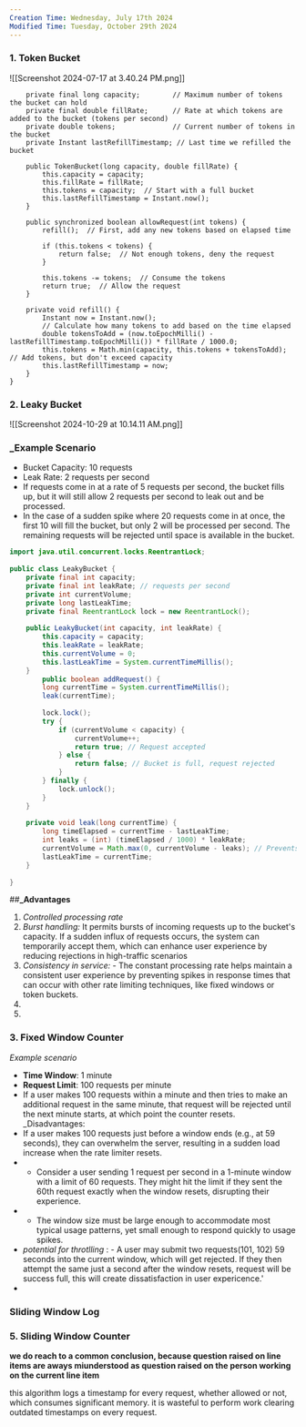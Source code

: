 ```yaml
---
Creation Time: Wednesday, July 17th 2024
Modified Time: Tuesday, October 29th 2024
---
```


### 1. Token Bucket
![[Screenshot 2024-07-17 at 3.40.24 PM.png]]

```public class TokenBucket {
    private final long capacity;        // Maximum number of tokens the bucket can hold
    private final double fillRate;      // Rate at which tokens are added to the bucket (tokens per second)
    private double tokens;              // Current number of tokens in the bucket
    private Instant lastRefillTimestamp; // Last time we refilled the bucket

    public TokenBucket(long capacity, double fillRate) {
        this.capacity = capacity;
        this.fillRate = fillRate;
        this.tokens = capacity;  // Start with a full bucket
        this.lastRefillTimestamp = Instant.now();
    }

    public synchronized boolean allowRequest(int tokens) {
        refill();  // First, add any new tokens based on elapsed time

        if (this.tokens < tokens) {
            return false;  // Not enough tokens, deny the request
        }

        this.tokens -= tokens;  // Consume the tokens
        return true;  // Allow the request
    }

    private void refill() {
        Instant now = Instant.now();
        // Calculate how many tokens to add based on the time elapsed
        double tokensToAdd = (now.toEpochMilli() - lastRefillTimestamp.toEpochMilli()) * fillRate / 1000.0;
        this.tokens = Math.min(capacity, this.tokens + tokensToAdd);  // Add tokens, but don't exceed capacity
        this.lastRefillTimestamp = now;
    }
}
```


### 2. Leaky Bucket
![[Screenshot 2024-10-29 at 10.14.11 AM.png]]

### _Example Scenario

- Bucket Capacity: 10 requests
- Leak Rate: 2 requests per second
- If requests come in at a rate of 5 requests per second, the bucket fills up, but it will still allow 2 requests per second to leak out and be processed.
- In the case of a sudden spike where 20 requests come in at once, the first 10 will fill the bucket, but only 2 will be processed per second. The remaining requests will be rejected until space is available in the bucket.
```java
import java.util.concurrent.locks.ReentrantLock;  
  
public class LeakyBucket {  
    private final int capacity;  
    private final int leakRate; // requests per second  
    private int currentVolume;  
    private long lastLeakTime;  
    private final ReentrantLock lock = new ReentrantLock();  
  
    public LeakyBucket(int capacity, int leakRate) {  
        this.capacity = capacity;  
        this.leakRate = leakRate;  
        this.currentVolume = 0;  
        this.lastLeakTime = System.currentTimeMillis();  
    }
        public boolean addRequest() {  
        long currentTime = System.currentTimeMillis();  
        leak(currentTime);  
  
        lock.lock();  
        try {  
            if (currentVolume < capacity) {  
                currentVolume++;  
                return true; // Request accepted  
            } else {  
                return false; // Bucket is full, request rejected  
            }  
        } finally {  
            lock.unlock();  
        }  
    }  
  
    private void leak(long currentTime) {  
        long timeElapsed = currentTime - lastLeakTime;  
        int leaks = (int) (timeElapsed / 1000) * leakRate;  
        currentVolume = Math.max(0, currentVolume - leaks); // Prevents underflow  
        lastLeakTime = currentTime;  
    }  
  
}
```
##**_Advantages**
1. _Controlled processing rate_
2. _Burst handling:_ It permits bursts of incoming requests up to the bucket's capacity. If a sudden influx of requests occurs, the system can temporarily accept them, which can enhance user experience by reducing rejections in high-traffic scenarios
3. _Consistency in service:_ - The constant processing rate helps maintain a consistent user experience by preventing spikes in response times that can occur with other rate limiting techniques, like fixed windows or token buckets.
4. 
5.  
### 3. Fixed Window Counter
_Example scenario_

- **Time Window**: 1 minute
- **Request Limit**: 100 requests per minute
- If a user makes 100 requests within a minute and then tries to make an additional request in the same minute, that request will be rejected until the next minute starts, at which point the counter resets.
_Disadvantages:
- If a user makes 100 requests just before a window ends (e.g., at 59 seconds), they can overwhelm the server, resulting in a sudden load increase when the rate limiter resets.
- - Consider a user sending 1 request per second in a 1-minute window with a limit of 60 requests. They might hit the limit if they sent the 60th request exactly when the window resets, disrupting their experience.
- - The window size must be large enough to accommodate most typical usage patterns, yet small enough to respond quickly to usage spikes.
- _potential for throtlling_ : - A user may submit two requests(101, 102) 59 seconds into the current window, which will get rejected. If they then attempt the same just a second after the window resets, request will be success full, this will create dissatisfaction in user expericence.'
- 

### Sliding Window Log

### 5. Sliding Window Counter

**we do reach to a common conclusion, because question raised on line items are aways miunderstood as question raised on the person working on the current line item**

this algorithm logs a timestamp for every request, whether allowed or not, which consumes significant memory. it is wasteful to perform work clearing outdated timestamps on every request.